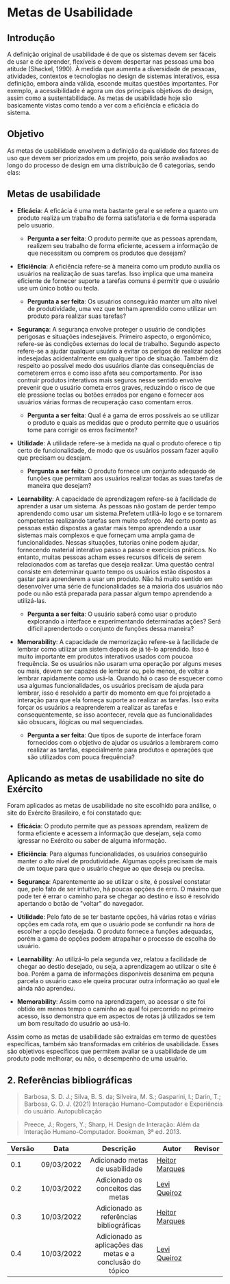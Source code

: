 # Metas de Usabilidade

## Introdução
A definição original de usabilidade é de que os sistemas devem ser fáceis de usar e de aprender, flexíveis e devem despertar nas pessoas uma boa atitude (Shackel, 1990). À medida que aumenta a diversidade de pessoas, atividades, contextos e tecnologias no design de sistemas interativos, essa definição, embora ainda válida, esconde muitas questões importantes. Por exemplo, a acessibilidade é agora um dos principais objetivos do design, assim como a sustentabilidade. As metas de usabilidade hoje são basicamente vistas como tendo a ver com a eficiência e eficácia do sistema.

## Objetivo
As metas de usabilidade envolvem a definição da qualidade dos fatores de uso que devem ser priorizados em um projeto, pois serão avaliados ao longo do processo de design em uma distribuição de 6 categorias, sendo elas:

## Metas de usabilidade

- **Eficácia**: A eficácia é uma meta bastante geral e se refere a quanto um produto realiza um trabalho de forma satisfatoria e de forma esperada pelo usuario.
    - **Pergunta a ser feita**: O produto permite que as pessoas aprendam, realizem seu trabalho de forma eficiente, acessem a informação de que necessitam ou comprem os produtos que desejam?

- **Eficiência**: A eficiência refere-se à maneira como um produto auxilia os usuários na realização de suas tarefas. Isso implica que uma maneira eficiente de fornecer suporte a tarefas comuns é permitir que o usuário use um único botão ou tecla.
    - **Pergunta a ser feita**: Os usuários conseguirão manter um alto nível de produtividade, uma vez que tenham aprendido como utilizar um produto para realizar suas tarefas?

- **Segurança**: A segurança envolve proteger o usuário de condições perigosas e situações indesejáveis. Primeiro aspecto, o ergonômico, refere-se às condições externas do local de trabalho. Segundo aspecto refere-se a ajudar qualquer usuário a evitar os perigos de realizar ações indesejadas acidentalmente em qualquer tipo de situação. Também diz respeito ao possível medo dos usuários diante das consequências de cometerem erros e como isso afeta seu comportamento. Por isso contruir produtos interativos mais seguros nesse sentido envolve prevenir que o usuário cometa erros graves, reduzindo o risco de que ele pressione teclas ou botões errados por engano e fornecer aos usuários várias formas de recuperação caso comentam erros.
    - **Pergunta a ser feita**: Qual é a gama de erros possíveis ao se utilizar o produto e quais as medidas que o produto permite que o usuários tome para corrigir os erros facilmente?

- **Utilidade**: A utilidade refere-se à medida na qual o produto oferece o tip certo de funcionalidade, de modo que os usuários possam fazer aquilo que precisam ou desejam.
    - **Pergunta a ser feita**: O produto fornece um conjunto adequado de funções que permitam aos usuários realizar todas as suas tarefas de maneira que desejam?

- **Learnability**: A capacidade de aprendizagem refere-se à facilidade de aprender a usar um sistema. As pessoas não gostam de perder tempo aprendendo como usar um sistema.Prefetem utiliá-lo logo e se tornarem competentes realizando tarefas sem muito esforço. Até certo ponto as pessoas estão dispostas a gastar mais tempo aprendendo a usar sistemas mais complexos e que forneçam uma ampla gama de funcionalidades. Nessas situações, tutorias onine podem ajudar, fornecendo material interativo passo a passo e exercícios práticos. No entanto, muitas pessoas acham esses recursos difíceis de serem relacionados com as tarefas que deseja realizar. Uma questão central consiste em determinar quanto tempo os usuários estão dispostos a gastar para aprenderem a usar um produto. Não há muito sentido em desenvolver uma série de funcionalidades se a maioria dos usuários não pode ou não está preparada para passar algum tempo aprendendo a utilizá-las.
    - **Pergunta a ser feita**: O usuário saberá como usar o produto explorando a interface e experimentando determinadas ações? Será difícil aprendertodo o conjunto de funções dessa maneira?

- **Memorability**: A capacidade de memorização refere-se à facilidade de lembrar como utilizar um sistem depois de já tê-lo aprendido. Isso é muito importante em produtos interativos usados com poucoa frequência. Se os usuários não usaram uma operação por alguns meses ou mais, devem ser capazes de lembrar ou, pelo menos, de voltar a lembrar rapidamente como usá-la. Quando há o caso de esquecer como usa algumas funcionalidades, os usuários precisam de ajuda para lembrar, isso é resolvido a partir do momento em que foi projetado a interação para que ela forneça suporte ao realizar as tarefas. Isso evita forçar os usuários a reaprenderem a realizar as tarefas e consequentemente, se isso acontecer, revela que as funcionalidades são obsucars, ilógicas ou mal sequenciadas.
    - **Pergunta a ser feita**: Que tipos de suporte de interface foram fornecidos com o objetivo de ajudar os usuários a lembrarem como realizar as tarefas, especialmente para produtos e operações que são utilizados com pouca frequência? 

## Aplicando as metas de usabilidade no site do Exército

<p> 
Foram aplicados as metas de usabilidade no site escolhido para análise, o site do Exército Brasileiro, e foi constatado que: 
</p>

- **Eficácia**: O produto permite que as pessoas aprendam, realizem de forma eficiente e acessem a informação que desejam, seja como igressar no Exército ou saber de alguma informação.

- **Eficiência**: Para algumas funcionalidades, os usuários conseguirão manter o alto nível de produtividade. Algumas opçẽs precisam de mais de um toque para que o usuário chegue ao que deseja ou precisa.

- **Segurança**: Aparentemente ao se utilizar o site, é possível constatar que, pelo fato de ser intuitivo, há poucas opções de erro. O máximo que pode ter é errar o caminho para se chegar ao destino e isso é resolvido apertando o botão de "voltar" do navegador.

- **Utilidade**: Pelo fato de se ter bastante opções, há várias rotas e várias opções em cada rota, em que o usuário pode se confundir na hora de escolher a opção desejada. O produto fornece a funções adequadas, porém a gama de opções podem atrapalhar o processo de escolha do usuário.

- **Learnability**: Ao utilizá-lo pela segunda vez, relatou a facilidade de chegar ao destio desejado, ou seja, a aprendizagem ao utilizar o site é boa. Porém a gama de informações disponíveis desanima em pequna parcela o usuário caso ele queira procurar outra informação ao qual ele ainda não aprendeu.

- **Memorability**: Assim como na aprendizagem, ao acessar o site foi obtido em menos tempo o caminho ao qual foi percorrido no primeiro acesso, isso demonstra que em aspectos de rotas já utilizados se tem um bom resultado do usuário ao usá-lo.

<p>
Assim como as metas de usabilidade são extraídas em termo de questões específicas, também são transformadas em critérios de usabilidade. Esses são objetivos específicos que permitem avaliar se a usabilidade de um produto pode melhorar, ou não, o desempenho de uma usuário.
</p>


## 2. Referências bibliográficas
> Barbosa, S. D. J.; Silva, B. S. da; Silveira, M. S.; Gasparini, I.; Darin, T.; Barbosa, G. D. J. (2021) Interação Humano-Computador e Experiência do usuário. Autopublicação

> Preece, J.; Rogers, Y.; Sharp, H. Design de Interação: Além da Interação Humano-Computador. Bookman, 3ª ed. 2013.

|Versão|Data|Descrição|Autor|Revisor|
|------|----|:---------:|-----|-----|
|0.1|09/03/2022| Adicionado metas de usabilidade | [Heitor Marques](github.com/heitormsb)||
|0.2|10/03/2022| Adicionado os conceitos das metas | [Levi Queiroz](github.com/LeviQ27)||
|0.3|10/03/2022| Adicionado as referências bibliográficas| [Heitor Marques](github.com/heitormsb)||
|0.4|10/03/2022| Adicionado as aplicações das metas e a conclusão do tópico| [Levi Queiroz](github.com/LeviQ27)||
